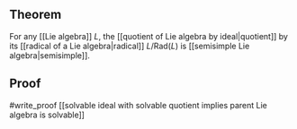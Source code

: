 ## Theorem
For any [[Lie algebra]] $L$, the [[quotient of Lie algebra by ideal|quotient]] by its [[radical of a Lie algebra|radical]] $L/\text{Rad}(L)$ is [[semisimple Lie algebra|semisimple]].
## Proof
#write_proof [[solvable ideal with solvable quotient implies parent Lie algebra is solvable]]